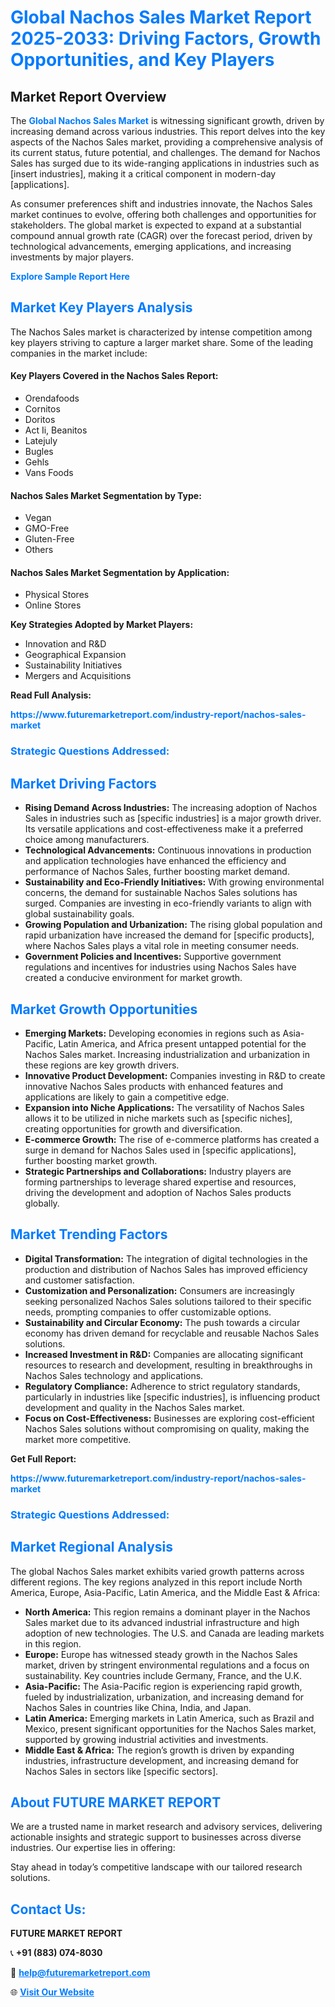 <h1 style="color: #007BFF;">Global Nachos Sales Market Report 2025-2033: Driving Factors, Growth Opportunities, and Key Players</h1>

<section id="overview">
<h2>Market Report Overview</h2>
<p>The <a href="https://www.futuremarketreport.com/industry-report/nachos-sales-market" style="color: #007BFF; text-decoration: none;"><strong>Global Nachos Sales Market</strong></a> is witnessing significant growth, driven by increasing demand across various industries. This report delves into the key aspects of the Nachos Sales market, providing a comprehensive analysis of its current status, future potential, and challenges. The demand for Nachos Sales has surged due to its wide-ranging applications in industries such as [insert industries], making it a critical component in modern-day [applications].</p>
<p>As consumer preferences shift and industries innovate, the Nachos Sales market continues to evolve, offering both challenges and opportunities for stakeholders. The global market is expected to expand at a substantial compound annual growth rate (CAGR) over the forecast period, driven by technological advancements, emerging applications, and increasing investments by major players.</p>
</section>

<section id="overview">
<p><a href="https://www.futuremarketreport.com/request-sample/reportId=109312" style="color: #007BFF; text-decoration: none;"><strong>Explore Sample Report Here</strong></a></p>
</section>

<section id="key-players">
<h2 style="color: #007BFF;">Market Key Players Analysis</h2>
<p>The Nachos Sales market is characterized by intense competition among key players striving to capture a larger market share. Some of the leading companies in the market include:</p>
<h4>Key Players Covered in the Nachos Sales Report:</h4>
<ul><li>Orendafoods</li><li>Cornitos</li><li>Doritos</li><li>Act Ii, Beanitos</li><li>Latejuly</li><li>Bugles</li><li>Gehls</li><li>Vans Foods</li></ul>
<h4>Nachos Sales Market Segmentation by Type:</h4>
<ul><li>Vegan</li><li>GMO-Free</li><li>Gluten-Free</li><li>Others</li></ul>

<h4>Nachos Sales Market Segmentation by Application:</h4>
<ul><li>Physical Stores</li><li>Online Stores</li></ul>
<p><strong>Key Strategies Adopted by Market Players:</strong></p>
<ul>
<li>Innovation and R&D</li>
<li>Geographical Expansion</li>
<li>Sustainability Initiatives</li>
<li>Mergers and Acquisitions</li>
</ul>
</section>

<section>
<p><strong>Read Full Analysis: </strong></p><a href="https://www.futuremarketreport.com/industry-report/nachos-sales-market" style="color: #007BFF; text-decoration: none;"><strong>https://www.futuremarketreport.com/industry-report/nachos-sales-market</strong></a>
<h3 style="color: #007BFF;">Strategic Questions Addressed:</h3>
</section>

<section id="driving-factors">
<h2 style="color: #007BFF;">Market Driving Factors</h2>
<ul>
<li><strong>Rising Demand Across Industries:</strong> The increasing adoption of Nachos Sales in industries such as [specific industries] is a major growth driver. Its versatile applications and cost-effectiveness make it a preferred choice among manufacturers.</li>
<li><strong>Technological Advancements:</strong> Continuous innovations in production and application technologies have enhanced the efficiency and performance of Nachos Sales, further boosting market demand.</li>
<li><strong>Sustainability and Eco-Friendly Initiatives:</strong> With growing environmental concerns, the demand for sustainable Nachos Sales solutions has surged. Companies are investing in eco-friendly variants to align with global sustainability goals.</li>
<li><strong>Growing Population and Urbanization:</strong> The rising global population and rapid urbanization have increased the demand for [specific products], where Nachos Sales plays a vital role in meeting consumer needs.</li>
<li><strong>Government Policies and Incentives:</strong> Supportive government regulations and incentives for industries using Nachos Sales have created a conducive environment for market growth.</li>
</ul>
</section>

<section id="growth-opportunities">
<h2 style="color: #007BFF;">Market Growth Opportunities</h2>
<ul>
<li><strong>Emerging Markets:</strong> Developing economies in regions such as Asia-Pacific, Latin America, and Africa present untapped potential for the Nachos Sales market. Increasing industrialization and urbanization in these regions are key growth drivers.</li>
<li><strong>Innovative Product Development:</strong> Companies investing in R&D to create innovative Nachos Sales products with enhanced features and applications are likely to gain a competitive edge.</li>
<li><strong>Expansion into Niche Applications:</strong> The versatility of Nachos Sales allows it to be utilized in niche markets such as [specific niches], creating opportunities for growth and diversification.</li>
<li><strong>E-commerce Growth:</strong> The rise of e-commerce platforms has created a surge in demand for Nachos Sales used in [specific applications], further boosting market growth.</li>
<li><strong>Strategic Partnerships and Collaborations:</strong> Industry players are forming partnerships to leverage shared expertise and resources, driving the development and adoption of Nachos Sales products globally.</li>
</ul>
</section>

<section id="trending-factors">
<h2 style="color: #007BFF;">Market Trending Factors</h2>
<ul>
<li><strong>Digital Transformation:</strong> The integration of digital technologies in the production and distribution of Nachos Sales has improved efficiency and customer satisfaction.</li>
<li><strong>Customization and Personalization:</strong> Consumers are increasingly seeking personalized Nachos Sales solutions tailored to their specific needs, prompting companies to offer customizable options.</li>
<li><strong>Sustainability and Circular Economy:</strong> The push towards a circular economy has driven demand for recyclable and reusable Nachos Sales solutions.</li>
<li><strong>Increased Investment in R&D:</strong> Companies are allocating significant resources to research and development, resulting in breakthroughs in Nachos Sales technology and applications.</li>
<li><strong>Regulatory Compliance:</strong> Adherence to strict regulatory standards, particularly in industries like [specific industries], is influencing product development and quality in the Nachos Sales market.</li>
<li><strong>Focus on Cost-Effectiveness:</strong> Businesses are exploring cost-efficient Nachos Sales solutions without compromising on quality, making the market more competitive.</li>
</ul>
</section>

<section>
<p><strong>Get Full Report: </strong></p><a href="https://www.futuremarketreport.com/industry-report/nachos-sales-market" style="color: #007BFF; text-decoration: none;"><strong>https://www.futuremarketreport.com/industry-report/nachos-sales-market</strong></a>
<h3 style="color: #007BFF;">Strategic Questions Addressed:</h3>
</section>


<section id="regional-analysis">
<h2 style="color: #007BFF;">Market Regional Analysis</h2>
<p>The global Nachos Sales market exhibits varied growth patterns across different regions. The key regions analyzed in this report include North America, Europe, Asia-Pacific, Latin America, and the Middle East & Africa:</p>
<ul>
<li><strong>North America:</strong> This region remains a dominant player in the Nachos Sales market due to its advanced industrial infrastructure and high adoption of new technologies. The U.S. and Canada are leading markets in this region.</li>
<li><strong>Europe:</strong> Europe has witnessed steady growth in the Nachos Sales market, driven by stringent environmental regulations and a focus on sustainability. Key countries include Germany, France, and the U.K.</li>
<li><strong>Asia-Pacific:</strong> The Asia-Pacific region is experiencing rapid growth, fueled by industrialization, urbanization, and increasing demand for Nachos Sales in countries like China, India, and Japan.</li>
<li><strong>Latin America:</strong> Emerging markets in Latin America, such as Brazil and Mexico, present significant opportunities for the Nachos Sales market, supported by growing industrial activities and investments.</li>
<li><strong>Middle East & Africa:</strong> The region’s growth is driven by expanding industries, infrastructure development, and increasing demand for Nachos Sales in sectors like [specific sectors].</li>
</ul>
</section>

<footer>
<h2 style="color: #007BFF;">About FUTURE MARKET REPORT</h2>
<p>We are a trusted name in market research and advisory services, delivering actionable insights and strategic support to businesses across diverse industries. Our expertise lies in offering:</p>

<p>Stay ahead in today’s competitive landscape with our tailored research solutions.</p>

<h2 style="color: #007BFF;">Contact Us:</h2>
<p><strong>FUTURE MARKET REPORT</strong></p>
<p>📞 <strong>+91 (883) 074-8030</strong></p>
<p>📧 <strong><a href="mailto:help@futuremarketreport.com" style="color: #007BFF;">help@futuremarketreport.com</a></strong></p>
<p>🌐 <strong><a href="https://www.futuremarketreport.com/" style="color: #007BFF;">Visit Our Website</a></strong></p>
</footer>